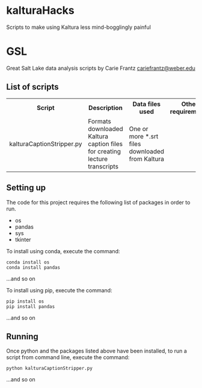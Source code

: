 # kalturaHacks
Scripts to make using Kaltura less mind-bogglingly painful
# GSL
Great Salt Lake data analysis scripts
by Carie Frantz cariefrantz@weber.edu

## List of scripts
<table>
<tr><th>Script</th><th>Description</th><th>Data files used</th><th>Other requirements</th><th>Notes</th></tr>
<tr><td>kalturaCaptionStripper.py</td><td>Formats downloaded Kaltura caption files for creating lecture transcripts</td><td>One or more *.srt files downloaded from Kaltura</td><td></td><td>Future iterations should be able to re-upload the edited transcripts</td></tr>
</table>

## Setting up
The code for this project requires the following list of packages in order to run.
<ul>
<li>os</li>
<li>pandas</li>
<li>sys</li>
<li>tkinter</li>
</ul>

To install using conda, execute the command:

	conda install os
	conda install pandas
	
...and so on

To install using pip, execute the command:

	pip install os
	pip install pandas
	
...and so on

## Running
Once python and the packages listed above have been installed, to run a script from command line, execute the command:

	python kalturaCaptionStripper.py
	
...and so on
